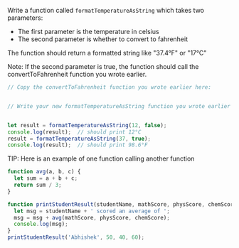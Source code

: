 Write a function called `formatTemperatureAsString` which takes two parameters:
- The first parameter is the temperature in celsius
- The second parameter is whether to convert to fahrenheit

The function should return a formatted string like "37.4°F" or "17°C"

Note: If the second parameter is true, the function should call 
the convertToFahrenheit function you wrote earlier.

```js
// Copy the convertToFahrenheit function you wrote earlier here:


// Write your new formatTemperatureAsString function you wrote earlier here:


let result = formatTemperatureAsString(12, false);
console.log(result);  // should print 12°C
result = formatTemperatureAsString(37, true);
console.log(result);  // should print 98.6°F
```
TIP: Here is an example of one function calling another function
```js
function avg(a, b, c) {
  let sum = a + b + c;
  return sum / 3;
}

function printStudentResult(studentName, mathScore, physScore, chemScore) {
  let msg = studentName + ' scored an average of ';
  msg = msg + avg(mathScore, physScore, chemScore);
  console.log(msg);
}
printStudentResult('Abhishek', 50, 40, 60);
```
